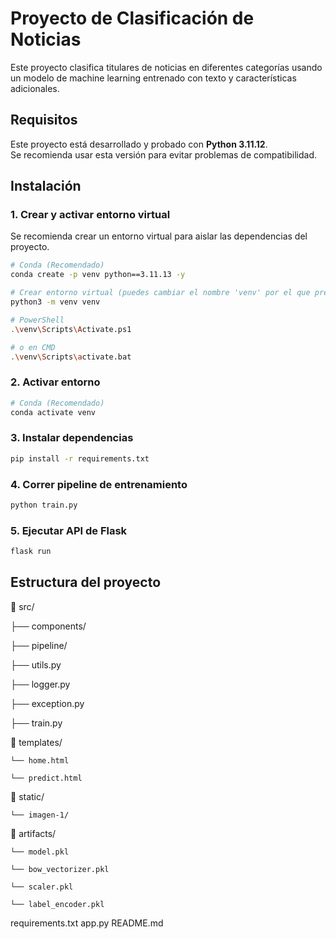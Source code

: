 # Proyecto de Clasificación de Noticias

Este proyecto clasifica titulares de noticias en diferentes categorías usando un modelo de machine learning entrenado con texto y características adicionales.

## Requisitos

Este proyecto está desarrollado y probado con **Python 3.11.12**.  
Se recomienda usar esta versión para evitar problemas de compatibilidad.

## Instalación

### 1. Crear y activar entorno virtual

Se recomienda crear un entorno virtual para aislar las dependencias del proyecto.

```bash
# Conda (Recomendado)
conda create -p venv python==3.11.13 -y

# Crear entorno virtual (puedes cambiar el nombre 'venv' por el que prefieras)
python3 -m venv venv

# PowerShell
.\venv\Scripts\Activate.ps1

# o en CMD
.\venv\Scripts\activate.bat
```

### 2. Activar entorno


```bash
# Conda (Recomendado)
conda activate venv
```

### 3. Instalar dependencias

```bash
pip install -r requirements.txt
```

### 4. Correr pipeline de entrenamiento

```bash
python train.py
```

### 5. Ejecutar API de Flask

```bash
flask run
```

## Estructura del proyecto

📁 src/

├── components/

├── pipeline/

├── utils.py

├── logger.py

├── exception.py

├── train.py

📁 templates/

    └── home.html

    └── predict.html

📁 static/

    └── imagen-1/

📁 artifacts/

    └── model.pkl

    └── bow_vectorizer.pkl

    └── scaler.pkl

    └── label_encoder.pkl


requirements.txt
app.py
README.md